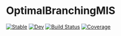 # OptimalBranchingMIS

[![Stable](https://img.shields.io/badge/docs-stable-blue.svg)](https://ArrogantGao.github.io/OptimalBranchingMIS.jl/stable/)
[![Dev](https://img.shields.io/badge/docs-dev-blue.svg)](https://ArrogantGao.github.io/OptimalBranchingMIS.jl/dev/)
[![Build Status](https://github.com/ArrogantGao/OptimalBranchingMIS.jl/actions/workflows/CI.yml/badge.svg?branch=main)](https://github.com/ArrogantGao/OptimalBranchingMIS.jl/actions/workflows/CI.yml?query=branch%3Amain)
[![Coverage](https://codecov.io/gh/ArrogantGao/OptimalBranchingMIS.jl/branch/main/graph/badge.svg)](https://codecov.io/gh/ArrogantGao/OptimalBranchingMIS.jl)
